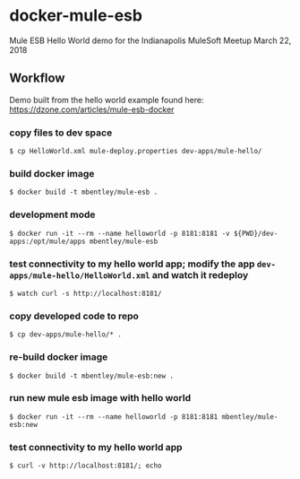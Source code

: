 docker-mule-esb
===============

Mule ESB Hello World demo for the Indianapolis MuleSoft Meetup March 22, 2018

## Workflow
Demo built from the hello world example found here: https://dzone.com/articles/mule-esb-docker

### copy files to dev space
```
$ cp HelloWorld.xml mule-deploy.properties dev-apps/mule-hello/
```

### build docker image
```
$ docker build -t mbentley/mule-esb .
```

### development mode
```
$ docker run -it --rm --name helloworld -p 8181:8181 -v ${PWD}/dev-apps:/opt/mule/apps mbentley/mule-esb
```

### test connectivity to my hello world app; modify the app `dev-apps/mule-hello/HelloWorld.xml` and watch it redeploy
```
$ watch curl -s http://localhost:8181/
```

### copy developed code to repo
```
$ cp dev-apps/mule-hello/* .
```

### re-build docker image
```
$ docker build -t mbentley/mule-esb:new .
```

### run new mule esb image with hello world
```
$ docker run -it --rm --name helloworld -p 8181:8181 mbentley/mule-esb:new
```

### test connectivity to my hello world app
```
$ curl -v http://localhost:8181/; echo
```

